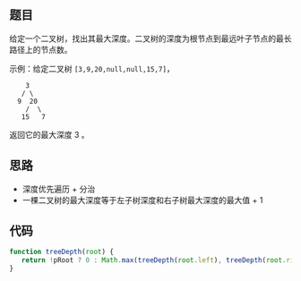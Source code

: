 ## 题目


给定一个二叉树，找出其最大深度。二叉树的深度为根节点到最远叶子节点的最长路径上的节点数。

示例：给定二叉树 `[3,9,20,null,null,15,7]`，

```
    3
   / \
  9  20
    /  \
   15   7
```
返回它的最大深度 3 。

## 思路

- 深度优先遍历 + 分治
- 一棵二叉树的最大深度等于左子树深度和右子树最大深度的最大值 + 1

## 代码

```js
function treeDepth(root) {
   return !pRoot ? 0 : Math.max(treeDepth(root.left), treeDepth(root.right)) + 1
}
```

